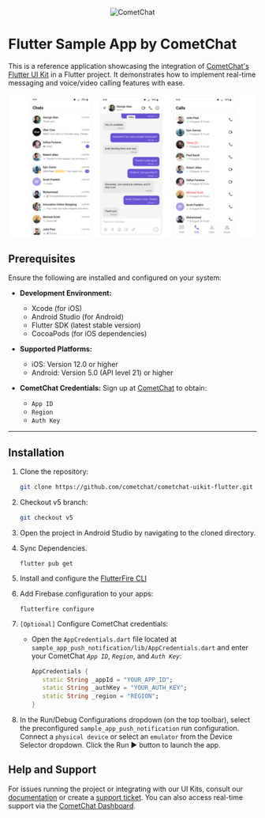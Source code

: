 
<p align="center">
  <img alt="CometChat" src="https://assets.cometchat.io/website/images/logos/banner.png">
</p>

# Flutter Sample App by CometChat

This is a reference application showcasing the integration of [CometChat's Flutter UI Kit](https://www.cometchat.com/docs/ui-kit/flutter/5.0/overview) in a Flutter project. It demonstrates how to implement real-time messaging and voice/video calling features with ease.

<div style="display: flex; align-items: center; justify-content: center">
   <img src="../screenshots/overview_cometchat_screens.png" />
</div>



## Prerequisites

Ensure the following are installed and configured on your system:

- **Development Environment:**
  - Xcode (for iOS)
  - Android Studio (for Android)
  - Flutter SDK (latest stable version)
  - CocoaPods (for iOS dependencies)

- **Supported Platforms:**
  - iOS: Version 12.0 or higher
  - Android: Version 5.0 (API level 21) or higher

- **CometChat Credentials:**
  Sign up at [CometChat](https://app.cometchat.com/) to obtain:
  - `App ID`
  - `Region`
  - `Auth Key`

---

## Installation

1. Clone the repository:
   ```sh
   git clone https://github.com/cometchat/cometchat-uikit-flutter.git
   ```

2. Checkout v5 branch:
   ```sh
   git checkout v5
   ```

3. Open the project in Android Studio by navigating to the cloned directory.

4. Sync Dependencies.
    ``` 
    flutter pub get
    ```

5. Install and configure the [FlutterFire CLI](https://firebase.google.com/docs/flutter/setup?platform=ios#install-cli-tools)

6. Add Firebase configuration to your apps:

    ``` 
    flutterfire configure 
    ```


7. `[Optional]` Configure CometChat credentials:
   - Open the `AppCredentials.dart` file located at `sample_app_push_notification/lib/AppCredentials.dart` and enter your CometChat _`App ID`_, _`Region`_, and _`Auth Key`_:
     ```dart
     AppCredentials {
        static String _appId = "YOUR_APP_ID";
        static String _authKey = "YOUR_AUTH_KEY";
        static String _region = "REGION";
     }
     ```

8. In the Run/Debug Configurations dropdown (on the top toolbar), select the preconfigured `sample_app_push_notification` run configuration. Connect a `physical device` or select an `emulator` from the Device Selector dropdown. Click the Run ▶ button to launch the app.


## Help and Support

For issues running the project or integrating with our UI Kits, consult our [documentation](https://www.cometchat.com/docs/ui-kit/android/5.0/getting-started) or create a [support ticket](https://help.cometchat.com/hc/en-us). You can also access real-time support via the [CometChat Dashboard](http://app.cometchat.com/).